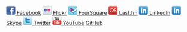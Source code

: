 <span class='icons'> [![Facebook](/images/facebook.png) Facebook](https://www.facebook.com/chipski) </span>
<span class='icons'> [![Flickr](/images/flickr.png) Flickr](https://www.flickr.com/people/chipski) </span>
<span class='icons'> [![FourSquare](/images/foursquare.png) FourSquare](https://foursquare.com/chipski) </span>
<span class='icons'> [![last.fm](/images/lastfm.png) Last.fm](https://www.last.fm/user/chipski) </span>
<span class='icons'> [![LinkedIn](/images/linkedin.png) LinkedIn](https://www.linkedin.com/in/chipski) </span>
<span class='icons'> [![Skype](/images/linkedin.png) Skype](skype:chipski@mac.com) </span>
<span class='icons'> [![Twitter](/images/twitter.png) Twitter](https://twitter.com/chipski) </span>
<span class='icons'> [![YouTube](/images/youtube.png) YouTube](https://www.youtube.com/user/chipski) </span>
<span class='icons'> [GitHub](https://github.com/chipski) </span>
